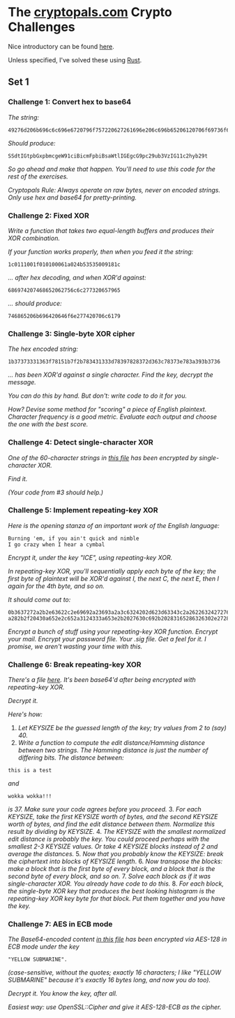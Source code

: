 # The [cryptopals.com](https://cryptopals.com) Crypto Challenges

Nice introductory can be found [here](https://blog.pinboard.in/2013/04/the_matasano_crypto_challenges/).

Unless specified, I've solved these using [Rust](https://www.rust-lang.org/).

## Set 1

### Challenge 1: Convert hex to base64

_The string:_
```
49276d206b696c6c696e6720796f757220627261696e206c696b65206120706f69736f6e6f7573206d757368726f6f6d
```
_Should produce:_
```
SSdtIGtpbGxpbmcgeW91ciBicmFpbiBsaWtlIGEgcG9pc29ub3VzIG11c2hyb29t
```

_So go ahead and make that happen. You'll need to use this code for the rest of the exercises._

_Cryptopals Rule: Always operate on raw bytes, never on encoded strings. Only use hex and base64 for pretty-printing._

### Challenge 2: Fixed XOR

_Write a function that takes two equal-length buffers and produces their XOR combination._

_If your function works properly, then when you feed it the string:_
```
1c0111001f010100061a024b53535009181c
```

_... after hex decoding, and when XOR'd against:_
```
686974207468652062756c6c277320657965
```

_... should produce:_
```
746865206b696420646f6e277420706c6179
```

### Challenge 3: Single-byte XOR cipher

_The hex encoded string:_
```
1b37373331363f78151b7f2b783431333d78397828372d363c78373e783a393b3736
```

_... has been XOR'd against a single character. Find the key, decrypt the message._

_You can do this by hand. But don't: write code to do it for you._

_How? Devise some method for "scoring" a piece of English plaintext. Character frequency is a good metric. Evaluate each output and choose the one with the best score._

### Challenge 4: Detect single-character XOR

_One of the 60-character strings in [this file](https://github.com/jeffrade/cryptopals/blob/master/challenge-data/4.txt) has been encrypted by single-character XOR._

_Find it._

_(Your code from #3 should help.)_

### Challenge 5: Implement repeating-key XOR

_Here is the opening stanza of an important work of the English language:_
```
Burning 'em, if you ain't quick and nimble
I go crazy when I hear a cymbal
```

_Encrypt it, under the key "ICE", using repeating-key XOR._

_In repeating-key XOR, you'll sequentially apply each byte of the key; the first byte of plaintext will be XOR'd against I, the next C, the next E, then I again for the 4th byte, and so on._

_It should come out to:_
```
0b3637272a2b2e63622c2e69692a23693a2a3c6324202d623d63343c2a26226324272765272
a282b2f20430a652e2c652a3124333a653e2b2027630c692b20283165286326302e27282f
```

_Encrypt a bunch of stuff using your repeating-key XOR function. Encrypt your mail. Encrypt your password file. Your .sig file. Get a feel for it. I promise, we aren't wasting your time with this._

### Challenge 6: Break repeating-key XOR

_There's a file [here](https://github.com/jeffrade/cryptopals/blob/master/challenge-data/6.txt). It's been base64'd after being encrypted with repeating-key XOR._

_Decrypt it._

_Here's how:_

1. _Let KEYSIZE be the guessed length of the key; try values from 2 to (say) 40._
2. _Write a function to compute the edit distance/Hamming distance between two strings. The Hamming distance is just the number of differing bits. The distance between:_
```
this is a test
```
_and_
```
wokka wokka!!!
```
_is 37. Make sure your code agrees before you proceed._
3. _For each KEYSIZE, take the first KEYSIZE worth of bytes, and the second KEYSIZE worth of bytes, and find the edit distance between them. Normalize this result by dividing by KEYSIZE._
4. _The KEYSIZE with the smallest normalized edit distance is probably the key. You could proceed perhaps with the smallest 2-3 KEYSIZE values. Or take 4 KEYSIZE blocks instead of 2 and average the distances._
5. _Now that you probably know the KEYSIZE: break the ciphertext into blocks of KEYSIZE length_.
6. _Now transpose the blocks: make a block that is the first byte of every block, and a block that is the second byte of every block, and so on._
7. _Solve each block as if it was single-character XOR. You already have code to do this._
8. _For each block, the single-byte XOR key that produces the best looking histogram is the repeating-key XOR key byte for that block. Put them together and you have the key._

### Challenge 7: AES in ECB mode

_The Base64-encoded content [in this file](https://github.com/jeffrade/cryptopals/blob/master/challenge-data/7.txt) has been encrypted via AES-128 in ECB mode under the key_
```
"YELLOW SUBMARINE".
```
_(case-sensitive, without the quotes; exactly 16 characters; I like "YELLOW SUBMARINE" because it's exactly 16 bytes long, and now you do too)._

_Decrypt it. You know the key, after all._

_Easiest way: use OpenSSL::Cipher and give it AES-128-ECB as the cipher._
